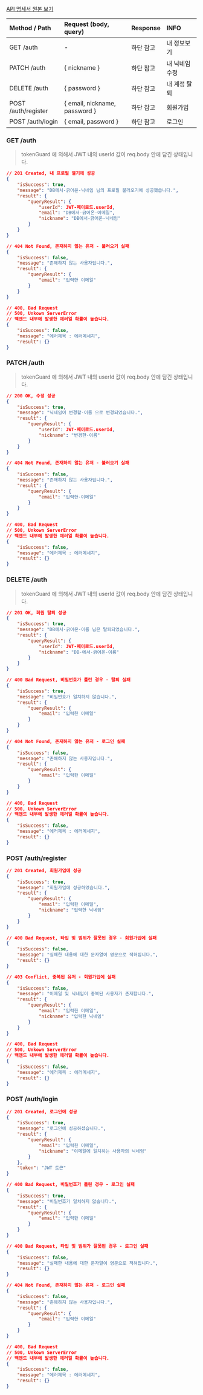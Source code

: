 [API 명세서 원본 보기](./API-%EB%AA%85%EC%84%B8%EC%84%9C.md)

| Method / Path         | Request (body, query) | Response | INFO       |
| :-------------------- | :-------------------- | :------- | :--------  |
| GET   /auth           | -                     | 하단 참고 | 내 정보보기 |
| PATCH /auth           | { nickname }          | 하단 참고 | 내 닉네임 수정 |
| DELETE /auth          | { password }          | 하단 참고 | 내 계정 탈퇴 |
| POST /auth/register   | { email, nickname, password } | 하단 참고 | 회원가입 |
| POST /auth/login      | { email, password } | 하단 참고 | 로그인 |

### GET /auth

> tokenGuard 에 의해서 JWT 내의 userId 값이 req.body 안에 담긴 상태입니다.

```json
// 201 Created, 내 프로필 열기에 성공
{
    "isSuccess": true,
    "message": "DB에서-긁어온-닉네임 님의 프로필 불러오기에 성공했씁니다.",
    "result": {
        "queryResult": {
            "userId": JWT-페이로드.userId,
            "email": "DB에서-긁어온-이메일",
            "nickname": "DB에서-긁어온-닉네임"
        }
    }
}

// 404 Not Found, 존재하지 않는 유저 - 불러오기 실패
{
    "isSuccess": false,
    "message": "존해하지 않는 사용자입니다.",
    "result": {
		"queryResult": {
            "email": "입력한 이메일"
        }
    }
}

// 400, Bad Request
// 500, Unkown ServerError
// 백앤드 내부에 발생한 에러일 확률이 높습니다.
{
    "isSuccess": false,
    "message": "에러제목 : 에러메세지",
    "result": {}
}
```

### PATCH /auth

> tokenGuard 에 의해서 JWT 내의 userId 값이 req.body 안에 담긴 상태입니다.

```json
// 200 OK, 수정 성공
{
	"isSuccess": true,
	"message": "닉네임이 변경할-이름 으로 변경되었습니다.",
	"result": {
		"queryResult": {
			"userId": JWT-페이로드.userId,
			"nickname": "변경한-이름"
		}
	}
}

// 404 Not Found, 존재하지 않는 유저 - 불러오기 실패
{
    "isSuccess": false,
    "message": "존재하지 않는 사용자입니다.",
    "result": {
		"queryResult": {
            "email": "입력한-이메일"
		}
    }
}

// 400, Bad Request
// 500, Unkown ServerError
// 백앤드 내부에 발생한 에러일 확률이 높습니다.
{
    "isSuccess": false,
    "message": "에러제목 : 에러메세지",
    "result": {}
}
```

### DELETE /auth

> tokenGuard 에 의해서 JWT 내의 userId 값이 req.body 안에 담긴 상태입니다.

```json
// 201 OK, 회원 탈퇴 성공
{
	"isSuccess": true,
	"message": "DB에서-긁어온-이름 님은 탈퇴되었습니다.",
	"result": {
		"queryResult": {
			"userId": JWT-페이로드.userId,
			"nickname": "DB-에서-긁어온-이름"
		}
	}
}

// 400 Bad Request, 비밀번호가 틀린 경우 - 탈퇴 실패
{
    "isSuccess": true,
    "message": "비밀번호가 일치하지 않습니다.",
    "result": {
        "queryResult": {
            "email": "입력한 이메일"
        }
    }
}

// 404 Not Found, 존재하지 않는 유저 - 로그인 실패
{
    "isSuccess": false,
    "message": "존해하지 않는 사용자입니다.",
    "result": {
        "queryResult": {
            "email": "입력한 이메일"
        }
    }
}

// 400, Bad Request
// 500, Unkown ServerError
// 백앤드 내부에 발생한 에러일 확률이 높습니다.
{
    "isSuccess": false,
    "message": "에러제목 : 에러메세지",
    "result": {}
}
```

### POST /auth/register

```json
// 201 Created, 회원가입에 성공
{
    "isSuccess": true,
    "message": "회원가입에 성공하였습니다.",
    "result": {
        "queryResult": {
            "email": "입력한 이메일",
            "nickname": "입력한 닉네임"
        }
    }
}

// 400 Bad Request, 타입 및 범위가 잘못된 경우 - 회원가입에 실패
{
    "isSuccess": false,
    "message": "실패한 내용에 대한 문자열이 영문으로 적혀집니다.",
    "result": {}
}

// 403 Conflict, 중복된 유저 - 회원가입에 실패
{
    "isSuccess": false,
    "message": "이메일 및 닉네임이 중복된 사용자가 존재합니다.",
    "result": {
        "queryResult": {
            "email": "입력한 이메일",
            "nickname": "입력한 닉네임"
        }
    }
}

// 400, Bad Request
// 500, Unkown ServerError
// 백앤드 내부에 발생한 에러일 확률이 높습니다.
{
    "isSuccess": false,
    "message": "에러제목 : 에러메세지",
    "result": {}
}
```

### POST /auth/login

```json
// 201 Created, 로그인에 성공
{
    "isSuccess": true,
    "message": "로그인에 성공하셨습니다.",
    "result": {
        "queryResult": {
            "email": "입력한 이메일",
            "nickname": "이메일에 일치하는 사용자의 닉네임"
        }
    },
    "token": "JWT 토큰"
}

// 400 Bad Request, 비밀번호가 틀린 경우 - 로그인 실패
{
    "isSuccess": true,
    "message": "비밀번호가 일치하지 않습니다.",
    "result": {
        "queryResult": {
            "email": "입력한 이메일"
        }
    }
}

// 400 Bad Request, 타입 및 범위가 잘못된 경우 - 로그인 실패
{
    "isSuccess": false,
    "message": "실패한 내용에 대한 문자열이 영문으로 적혀집니다.",
    "result": {}
}

// 404 Not Found, 존재하지 않는 유저 - 로그인 실패
{
    "isSuccess": false,
    "message": "존해하지 않는 사용자입니다.",
    "result": {
        "queryResult": {
            "email": "입력한 이메일"
        }
    }
}

// 400, Bad Request
// 500, Unkown ServerError
// 백앤드 내부에 발생한 에러일 확률이 높습니다.
{
    "isSuccess": false,
    "message": "에러제목 : 에러메세지",
    "result": {}
}
```